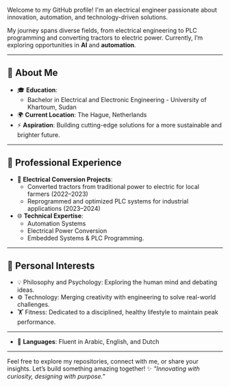 Welcome to my GitHub profile! I'm an electrical engineer passionate
about innovation, automation, and technology-driven solutions.

My journey spans diverse fields, from electrical engineering to PLC
programming and converting tractors to electric power.
Currently, I’m exploring opportunities in **AI** and **automation**.

---

## 🚀 About Me

- 🎓 **Education**:
  - Bachelor in Electrical and Electronic Engineering - University of Khartoum, Sudan
- 🌍 **Current Location**: The Hague, Netherlands  
- ⚡ **Aspiration**: Building cutting-edge solutions for a more
sustainable and brighter future.

---

## 💼 Professional Experience

- 🔧 **Electrical Conversion Projects**:
  - Converted tractors from traditional power to electric for local farmers (2022–2023)
  - Reprogrammed and optimized PLC systems for industrial applications (2023–2024)
- 🌐 **Technical Expertise**:
  - Automation Systems  
  - Electrical Power Conversion  
  - Embedded Systems & PLC Programming.

---

## 🧠 Personal Interests

- 💡 Philosophy and Psychology: Exploring the human mind and debating ideas.
- ⚙️ Technology: Merging creativity with engineering to solve real-world challenges.
- 🏋️ Fitness: Dedicated to a disciplined, healthy lifestyle to maintain peak performance.

---

- 💬 **Languages**: Fluent in Arabic, English, and Dutch

---

Feel free to explore my repositories, connect with me, or share
your insights. Let’s build something amazing together!
✨ _"Innovating with curiosity, designing with purpose."_
